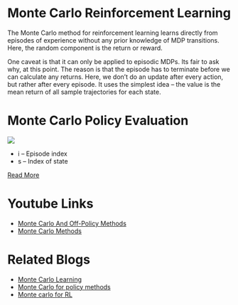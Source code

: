 # Monte Carlo Reinforcement Learning
The Monte Carlo method for reinforcement learning learns directly from episodes of experience without any prior knowledge of MDP transitions. Here, the random component is the return or reward.

One caveat is that it can only be applied to episodic MDPs. Its fair to ask why, at this point. The reason is that the episode has to terminate before we can calculate any returns. Here, we don’t do an update after every action, but rather after every episode. It uses the simplest idea – the value is the mean return of all sample trajectories for each state.

# Monte Carlo Policy Evaluation
<img src="https://cdn.analyticsvidhya.com/wp-content/uploads/2018/11/im_6.png">
<ul> <li>i – Episode index</li>
  <li>s – Index of state</li></ul>
<a href="https://www.analyticsvidhya.com/blog/2018/11/reinforcement-learning-introduction-monte-carlo-learning-openai-gym/">Read More</a>
<br>

# Youtube Links
<ul> <li><a href="https://youtu.be/bpUszPiWM7o">Monte Carlo And Off-Policy Methods</a></li>
  <li><a href="https://youtu.be/uiPhlFrwcw8">Monte Carlo Methods</a></li>
 </ul>
 
# Related Blogs
<ul> <li><a href="https://towardsdatascience.com/monte-carlo-learning-b83f75233f92">Monte Carlo Learning</a></li>
  <li><a href="https://medium.datadriveninvestor.com/reinforcement-learning-monte-carlo-for-policy-evaluation-312fd2e8331d">Monte Carlo for policy methods</a></li>
  <li><a href="https://medium.com/data-science-in-your-pocket/monte-carlo-for-reinforcement-learning-with-example-1754439dd628">Monte carlo for RL</a></li>
 </ul>
 
